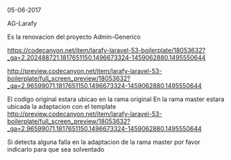 05-06-2017

AG-Larafy

Es la renovacion del proyecto Admin-Generico

https://codecanyon.net/item/larafy-laravel-53-boilerplate/18053632?_ga=2.202488721.1817651150.1496673324-1459062880.1495550644

http://preview.codecanyon.net/item/larafy-laravel-53-boilerplate/full_screen_preview/18053632?_ga=2.96599071.1817651150.1496673324-1459062880.1495550644

El codigo original estara ubicao en la rama original
En la rama master estara ubicada la adaptacion con el template
http://preview.codecanyon.net/item/larafy-laravel-53-boilerplate/full_screen_preview/18053632?_ga=2.96599071.1817651150.1496673324-1459062880.1495550644

Si detecta alguna falla en la adaptacion de la rama master por favor indicarlo para que sea solventado